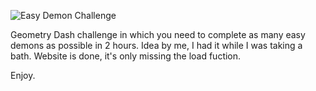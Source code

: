 ![Easy Demon Challenge](https://github.com/ItsAmex/Easy-Demon-Challenge/blob/main/src/assets/EDC_Banner1.png)

Geometry Dash challenge in which you need to complete as many easy demons as possible in 2 hours. Idea by me, I had it while I was taking a bath. Website is done, it's only missing the load fuction.

Enjoy.